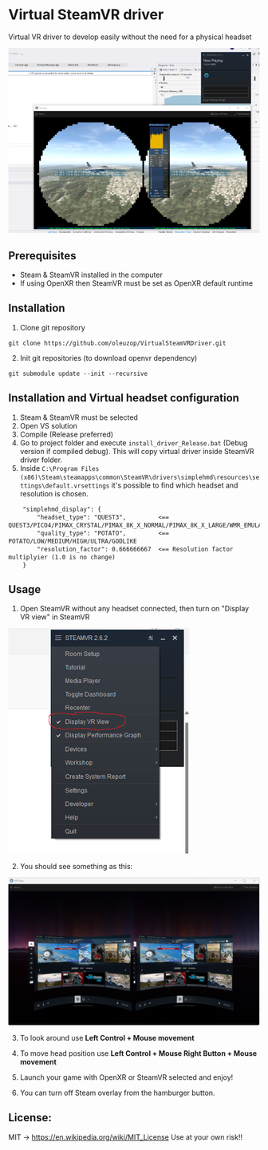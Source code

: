 # Virtual SteamVR driver

Virtual VR driver to develop easily without the need for a physical headset

![FalconBMS screenshot](./static/screenshot.png?raw=true)

## Prerequisites

- Steam & SteamVR installed in the computer
- If using OpenXR then SteamVR must be set as OpenXR default runtime

## Installation

1. Clone git repository

```
git clone https://github.com/oleuzop/VirtualSteamVRDriver.git
```

2. Init git repositories (to download openvr dependency)

```
git submodule update --init --recursive
```

## Installation and Virtual headset configuration

1. Steam & SteamVR must be selected
2. Open VS solution
3. Compile (Release preferred)
4. Go to project folder and execute ```install_driver_Release.bat``` (Debug version if compiled debug). This will copy virtual driver inside SteamVR driver folder.
5. Inside ```C:\Program Files (x86)\Steam\steamapps\common\SteamVR\drivers\simplehmd\resources\settings\default.vrsettings``` it's possible to find which headset and resolution is chosen.
```
	"simplehmd_display": {
	    "headset_type": "QUEST3",         <== QUEST3/PICO4/PIMAX_CRYSTAL/PIMAX_8K_X_NORMAL/PIMAX_8K_X_LARGE/WMR_EMULATOR
	    "quality_type": "POTATO",         <== POTATO/LOW/MEDIUM/HIGH/ULTRA/GODLIKE
	    "resolution_factor": 0.666666667  <== Resolution factor multiplyier (1.0 is no change)
	}
```

## Usage

1. Open SteamVR without any headset connected, then turn on "Display VR view" in SteamVR

![DisplayVrView](./static/DisplayVrView.png?raw=true)

2. You should see something as this:

![SteamVRView](./static/steamVrView.png?raw=true)

3. To look around use **Left Control + Mouse movement**

4. To move head position use **Left Control + Mouse Right Button + Mouse movement**

5. Launch your game with OpenXR or SteamVR selected and enjoy!

6. You can turn off Steam overlay from the hamburger button.

## License:
MIT -> https://en.wikipedia.org/wiki/MIT_License
Use at your own risk!! 